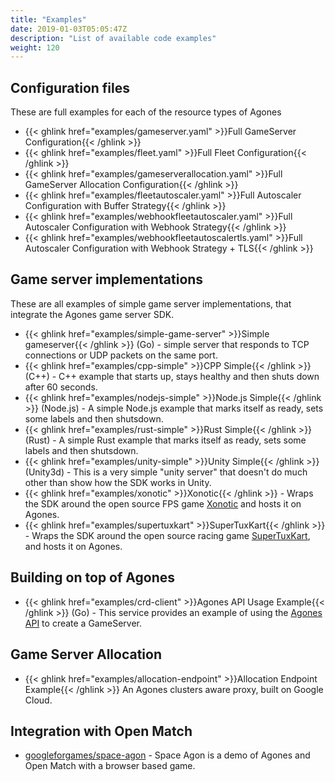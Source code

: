 ```yaml
---
title: "Examples"
date: 2019-01-03T05:05:47Z
description: "List of available code examples"
weight: 120
---
```


## Configuration files

These are full examples for each of the resource types of Agones

- {{< ghlink href="examples/gameserver.yaml" >}}Full GameServer Configuration{{< /ghlink >}}
- {{< ghlink href="examples/fleet.yaml" >}}Full Fleet Configuration{{< /ghlink >}}
- {{< ghlink href="examples/gameserverallocation.yaml" >}}Full GameServer Allocation Configuration{{< /ghlink >}}
- {{< ghlink href="examples/fleetautoscaler.yaml" >}}Full Autoscaler Configuration with Buffer Strategy{{< /ghlink >}}
- {{< ghlink href="examples/webhookfleetautoscaler.yaml" >}}Full Autoscaler Configuration with Webhook Strategy{{< /ghlink >}}
- {{< ghlink href="examples/webhookfleetautoscalertls.yaml" >}}Full Autoscaler Configuration with Webhook Strategy + TLS{{< /ghlink >}}

## Game server implementations

These are all examples of simple game server implementations, that integrate the Agones game server SDK.

* {{< ghlink href="examples/simple-game-server" >}}Simple gameserver{{< /ghlink >}} (Go) - simple server that
  responds to TCP connections or UDP packets on the same port.
* {{< ghlink href="examples/cpp-simple" >}}CPP Simple{{< /ghlink >}} (C++) - C++ example that starts up, stays
  healthy and then shuts down after 60 seconds.
* {{< ghlink href="examples/nodejs-simple" >}}Node.js Simple{{< /ghlink >}} (Node.js) -
  A simple Node.js example that marks itself as ready, sets some labels and then shutsdown.
* {{< ghlink href="examples/rust-simple" >}}Rust Simple{{< /ghlink >}} (Rust) -
  A simple Rust example that marks itself as ready, sets some labels and then shutsdown.
* {{< ghlink href="examples/unity-simple" >}}Unity Simple{{< /ghlink >}} (Unity3d)  -
  This is a very simple "unity server" that doesn't do much other than show how the SDK works in Unity.
* {{< ghlink href="examples/xonotic" >}}Xonotic{{< /ghlink >}} - Wraps the SDK around the open source FPS game
  [Xonotic](http://www.xonotic.org) and hosts it on Agones.
* {{< ghlink href="examples/supertuxkart" >}}SuperTuxKart{{< /ghlink >}} \- Wraps the SDK around the open source
  racing game [SuperTuxKart](https://supertuxkart.net/), and hosts it on Agones.

## Building on top of Agones

- {{< ghlink href="examples/crd-client" >}}Agones API Usage Example{{< /ghlink >}} (Go) -
  This service provides an example of using the [Agones API](https://pkg.go.dev/agones.dev/agones/pkg/client/clientset/versioned/typed/agones/v1)
  to create a GameServer.

## Game Server Allocation

- {{< ghlink href="examples/allocation-endpoint" >}}Allocation Endpoint Example{{< /ghlink >}} An Agones clusters aware proxy, built on Google Cloud.

## Integration with Open Match

* [googleforgames/space-agon](https://github.com/googleforgames/space-agon) - Space Agon is a demo of Agones and 
  Open Match with a browser based game.
